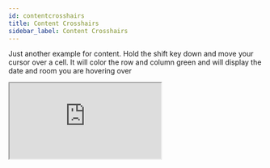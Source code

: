 ```yaml
---
id: contentcrosshairs
title: Content Crosshairs
sidebar_label: Content Crosshairs
---
```




Just another example for content. 
Hold the shift key down and move your cursor over a cell. 
It will color the row and column green and will display the date and room you are hovering over

<iframe
  src="https://codesandbox.io/embed/content-crosshairs-oyrp3?fontsize=14&hidenavigation=1&theme=dark&view=preview"
  style={{
    width: "100%",
    height: 500,
    border: 0,
    borderRadius: 4,
    overflow: "hidden"
  }}
  title="Content Crosshairs"
  allow="accelerometer; ambient-light-sensor; camera; encrypted-media; geolocation; gyroscope; hid; microphone; midi; payment; usb; vr; xr-spatial-tracking"
  sandbox="allow-forms allow-modals allow-popups allow-presentation allow-same-origin allow-scripts"
/>;


```jsx file=../src/examples/ContentCrosshairs.js
```